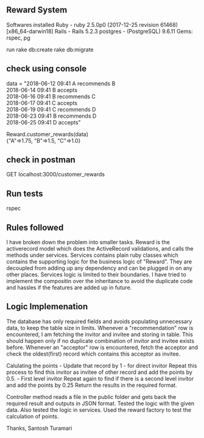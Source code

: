 Reward System
--------------

Softwares installed 
Ruby - ruby 2.5.0p0 (2017-12-25 revision 61468) [x86_64-darwin18] 
Rails - Rails 5.2.3 
postgres - (PostgreSQL) 9.6.11 
Gems: rspec, pg 

run rake db:create 
    rake db:migrate

check using console
-------------------
  data = "2018-06-12 09:41 A recommends B <br />
  2018-06-14 09:41 B accepts <br />
  2018-06-16 09:41 B recommends C <br />
  2018-06-17 09:41 C accepts <br />
  2018-06-19 09:41 C recommends D <br />
  2018-06-23 09:41 B recommends D <br />
  2018-06-25 09:41 D accepts" 

  Reward.customer_rewards(data) <br />
  {"A"=>1.75, "B"=>1.5, "C"=>1.0}

check in postman
---------------
GET localhost:3000/customer_rewards

Run tests
---------
rspec

Rules followed
--------------

I have broken down the problem into smaller tasks.
Reward is the activerecord model which does the ActiveRecord validations, and calls the methods under services.
Services contains plain ruby classes which contains the supporting logic for the business logic of "Reward".
They are decoupled from adding up any dependency and can be plugged in on any other places. 
Services logic is limited to their boundaries.
I have tried to implement the compositin over the inheritance to avoid the duplicate code and hassles if the features are added up in future.

Logic Implemenation
-------------------

The database has only required fields and avoids populating unnecessary data, to keep the table size in limits.
Whenever a "recommendation" row is encountered, I am fetching the invitor and invitee and storing in table.
This should happen only if no duplicate combination of invitor and invitee exists before.
Whenever an "acceptor" row is encountered, fetch the acceptor and check the oldest(first) record which contains this acceptor as invitee.

Calulating the points -
Update that record by 1 - for direct invitor
Repeat this process to find this invitor as invitee of other record and add the points by 0.5. - First level invitor
Repeat again to find if there is a second level invitor and add the points by 0.25
Return the results in the required format.

Controller method reads a file in the public folder and gets back the required result and outputs in JSON format.
Tested the logic with the given data. Also tested the logic in services.
Used the reward factory to test the calculation of points.

Thanks,
Santosh Turamari
